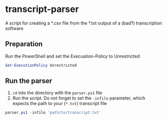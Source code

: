 # transcript-parser
A script for creating a *.csv file from the *.txt output of a (bad?) transcription software

## Preparation

Run the PowerShell and set the Execuation-Policy to Unrestricted
```PowerShell
Set-ExecutionPolicy Unrestricted
```

## Run the parser
1. `cd` into the directory with the `parser.ps1` file
2. Run the script. Do not forget to set the `-infile` parameter, which expects the path to your (`*.txt`) transcript file
```PowerShell
parser.ps1 -infile 'path/to/transcript.txt'
```
